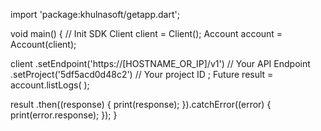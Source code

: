 import 'package:khulnasoft/getapp.dart';

void main() { // Init SDK
  Client client = Client();
  Account account = Account(client);

  client
    .setEndpoint('https://[HOSTNAME_OR_IP]/v1') // Your API Endpoint
    .setProject('5df5acd0d48c2') // Your project ID
  ;
  Future result = account.listLogs(
  );

  result
    .then((response) {
      print(response);
    }).catchError((error) {
      print(error.response);
  });
}
